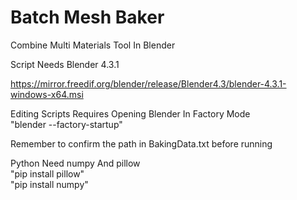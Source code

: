 # Batch Mesh Baker
Combine Multi Materials Tool In Blender

Script Needs Blender 4.3.1

https://mirror.freedif.org/blender/release/Blender4.3/blender-4.3.1-windows-x64.msi

Editing Scripts Requires Opening Blender In Factory Mode  
"blender --factory-startup"  
  
Remember to confirm the path in BakingData.txt before running  
  
Python Need numpy And pillow  
"pip install pillow"  
"pip install numpy"  
